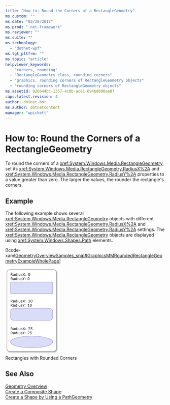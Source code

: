 ```yaml
---
title: "How to: Round the Corners of a RectangleGeometry"
ms.custom: ""
ms.date: "03/30/2017"
ms.prod: ".net-framework"
ms.reviewer: ""
ms.suite: ""
ms.technology: 
  - "dotnet-wpf"
ms.tgt_pltfrm: ""
ms.topic: "article"
helpviewer_keywords: 
  - "corners, rounding"
  - "RectangleGeometry class, rounding corners"
  - "graphics, rounding corners of RectangleGeometry objects"
  - "rounding corners of RectangleGeometry objects"
ms.assetid: 926644bc-1357-4c0b-ac81-694bd090ae87
caps.latest.revision: 4
author: dotnet-bot
ms.author: dotnetcontent
manager: "wpickett"
---
```

# How to: Round the Corners of a RectangleGeometry
To round the corners of a <xref:System.Windows.Media.RectangleGeometry>, set its <xref:System.Windows.Media.RectangleGeometry.RadiusX%2A> and <xref:System.Windows.Media.RectangleGeometry.RadiusY%2A> properties to a value greater than zero. The larger the values, the rounder the rectangle's corners.  
  
## Example  
 The following example shows several <xref:System.Windows.Media.RectangleGeometry> objects with different <xref:System.Windows.Media.RectangleGeometry.RadiusX%2A> and <xref:System.Windows.Media.RectangleGeometry.RadiusY%2A> settings. The <xref:System.Windows.Media.RectangleGeometry> objects are displayed using <xref:System.Windows.Shapes.Path> elements.  
  
 [!code-xaml[GeometryOverviewSamples_snip#GraphicsMMRoundedRectangleGeometryExampleWholePage](../../../../samples/snippets/csharp/VS_Snippets_Wpf/GeometryOverviewSamples_snip/CS/RectangleGeometryRoundedCornerExample.xaml#graphicsmmroundedrectanglegeometryexamplewholepage)]  
  
 ![Rectangles with different RadiusX&#47;RadiusY settings](../../../../docs/framework/wpf/graphics-multimedia/media/graphicsmm-rounded.png "graphicsmm_rounded")  
Rectangles with Rounded Corners  
  
## See Also  
 [Geometry Overview](../../../../docs/framework/wpf/graphics-multimedia/geometry-overview.md)   
 [Create a Composite Shape](../../../../docs/framework/wpf/graphics-multimedia/how-to-create-a-composite-shape.md)   
 [Create a Shape by Using a PathGeometry](../../../../docs/framework/wpf/graphics-multimedia/how-to-create-a-shape-by-using-a-pathgeometry.md)
